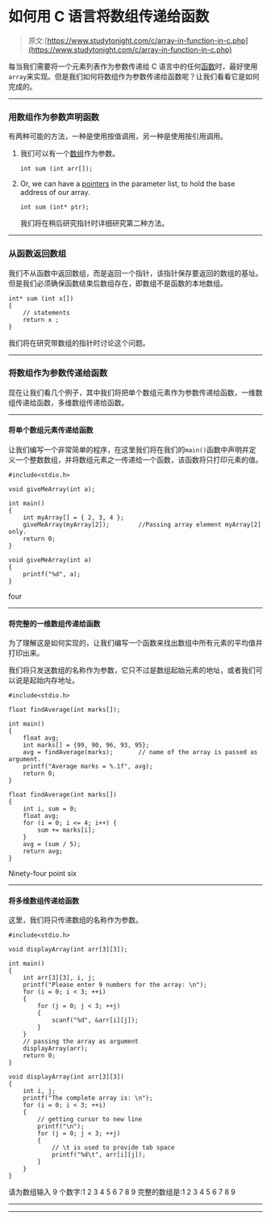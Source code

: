 # 如何用 C 语言将数组传递给函数

> 原文:[https://www.studytonight.com/c/array-in-function-in-c.php](https://www.studytonight.com/c/array-in-function-in-c.php)

每当我们需要将一个元素列表作为参数传递给 C 语言中的任何[函数](user-defined-functions-in-c.php)时，最好使用`array`来实现。但是我们如何将数组作为参数传递给函数呢？让我们看看它是如何完成的。

* * *

### 用数组作为参数声明函数

有两种可能的方法，一种是使用按值调用，另一种是使用按引用调用。

1.  我们可以有一个[数组](arrays-in-c.php)作为参数。

    ```
    int sum (int arr[]);
    ```

2.  Or, we can have a [pointers](pointers-in-c.php) in the parameter list, to hold the base address of our array.

    ```
    int sum (int* ptr);
    ```

    我们将在稍后研究指针时详细研究第二种方法。

* * *

### 从函数返回数组

我们不从函数中返回数组，而是返回一个指针，该指针保存要返回的数组的基址。但是我们必须确保函数结束后数组存在，即数组不是函数的本地数组。

```
int* sum (int x[])
{
    // statements
    return x ;
}
```

我们将在研究带数组的指针时讨论这个问题。

* * *

### 将数组作为参数传递给函数

现在让我们看几个例子，其中我们将把单个数组元素作为参数传递给函数，一维数组传递给函数，多维数组传递给函数。

* * *

#### 将单个数组元素传递给函数

让我们编写一个非常简单的程序，在这里我们将在我们的`main()`函数中声明并定义一个整数数组，并将数组元素之一传递给一个函数，该函数将只打印元素的值。

```
#include<stdio.h>

void giveMeArray(int a);

int main()
{
    int myArray[] = { 2, 3, 4 };
    giveMeArray(myArray[2]);        //Passing array element myArray[2] only.
    return 0;
}

void giveMeArray(int a)
{
    printf("%d", a);
}
```

four

* * *

#### 将完整的一维数组传递给函数

为了理解这是如何实现的，让我们编写一个函数来找出数组中所有元素的平均值并打印出来。

我们将只发送数组的名称作为参数，它只不过是数组起始元素的地址，或者我们可以说是起始内存地址。

```
#include<stdio.h>

float findAverage(int marks[]);

int main()
{
    float avg;
    int marks[] = {99, 90, 96, 93, 95};
    avg = findAverage(marks);       // name of the array is passed as argument.
    printf("Average marks = %.1f", avg);
    return 0;
}

float findAverage(int marks[])
{
    int i, sum = 0;
    float avg;
    for (i = 0; i <= 4; i++) {
        sum += marks[i];
    }
    avg = (sum / 5);
    return avg;
}
```

Ninety-four point six

* * *

#### 将多维数组传递给函数

这里，我们将只传递数组的名称作为参数。

```
#include<stdio.h>

void displayArray(int arr[3][3]);

int main()
{
    int arr[3][3], i, j;
    printf("Please enter 9 numbers for the array: \n");
    for (i = 0; i < 3; ++i)
    {
        for (j = 0; j < 3; ++j)
        {    
            scanf("%d", &arr[i][j]);
        }
    }
    // passing the array as argument
    displayArray(arr);
    return 0;
}

void displayArray(int arr[3][3])
{
    int i, j;
    printf("The complete array is: \n");
    for (i = 0; i < 3; ++i)
    {
        // getting cursor to new line
        printf("\n");
        for (j = 0; j < 3; ++j)
        {       
            // \t is used to provide tab space
            printf("%d\t", arr[i][j]);
        }
    }
}
```

请为数组输入 9 个数字:1 2 3 4 5 6 7 8 9 完整的数组是:1 2 3 4 5 6 7 8 9

* * *

* * *